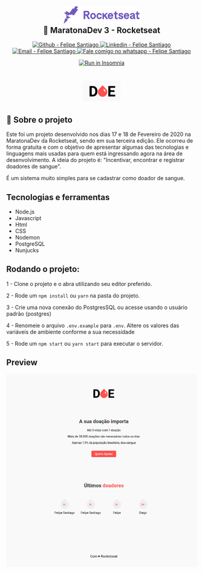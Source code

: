<h2 align="center">

  <img alt="Semana OmniStack" src=".github/rockeatseat.svg" width="200px" />
  <br/>
  🚀 MaratonaDev 3 - Rocketseat
</h2>

<p align="center">
  <a href="https://github.com/felsantiago" target="_blank" >
    <img alt="Github - Felipe Santiago" src="https://img.shields.io/badge/Github--%23F8952D?style=social&logo=github">
  </a>
  <a href="https://www.linkedin.com/in/felipe-santiago-a7706418a/" target="_blank" >
    <img alt="Linkedin - Felipe Santiago" src="https://img.shields.io/badge/Linkedin--%23F8952D?style=social&logo=linkedin">
  </a>
  <a href="mailto:fepuss@gmail.com" target="_blank" >
    <img alt="Email - Felipe Santiago" src="https://img.shields.io/badge/Email--%23F8952D?style=social&logo=gmail">
  </a>
  <a href="https://api.whatsapp.com/send?phone=5588997143829"
        target="_blank" >
    <img alt="Fale comigo no whatsapp - Felipe Santiago" src="https://img.shields.io/badge/Whatsapp--%23F8952D?style=social&logo=whatsapp">
  </a>
</p>

<div align="center">

<a href="https://insomnia.rest/run/?label=doe-maratona-dev&uri=https%3A%2F%2Fraw.githubusercontent.com%2Ffelsantiago%2Fdoe-maratona-dev-3%2Fmaster%2Finsonmia-doe-maratona-dev.json" target="_blank"><img src="https://insomnia.rest/images/run.svg" alt="Run in Insomnia" width="90px"></a>

</div>

<h1 align="center">
    <img alt="Doe - Maratona Dev" src=".github/doe-logo.png"  width="100px" style="border-radius:5px;"/>
</h1>

## :book: Sobre o projeto

<p> Este foi um projeto desenvolvido nos dias 17 e 18 de Fevereiro de 2020 na MaratonaDev da Rocketseat, sendo em sua terceira edição. Ele ocorreu de forma gratuita e com
o objetivo de apresentar algumas das tecnologias e linguagens mais usadas para quem está ingressando agora na área de desenvolvimento. A ideia do projeto é: "Incentivar, encontrar e registrar doadores de sangue".

É um sistema muito simples para se cadastrar como doador de sangue.

</p>

## Tecnologias e ferramentas

 <ul>
  <li>Node.js</li>
  <li>Javascript</li>
  <li>Html</li>
  <li>CSS</li>
  <li>Nodemon</li>
  <li>PostgreSQL</li>
  <li>Nunjucks</li>
 </ul>
 
## Rodando o projeto:

1 - Clone o projeto e o abra utilizando seu editor preferido.

2 - Rode um `npm install` ou `yarn` na pasta do projeto.

3 - Crie uma nova conexão do PostgresSQL ou acesse usando o usuário padrão (postgres)

4 - Renomeie o arquivo `.env.example` para `.env`. Altere os valores das variáveis de ambiente conforme a sua necessidade

5 - Rode um `npm start` ou `yarn start` para executar o servidor.

## Preview

<img alt="preview application" src=".github/doe-screen.png">

